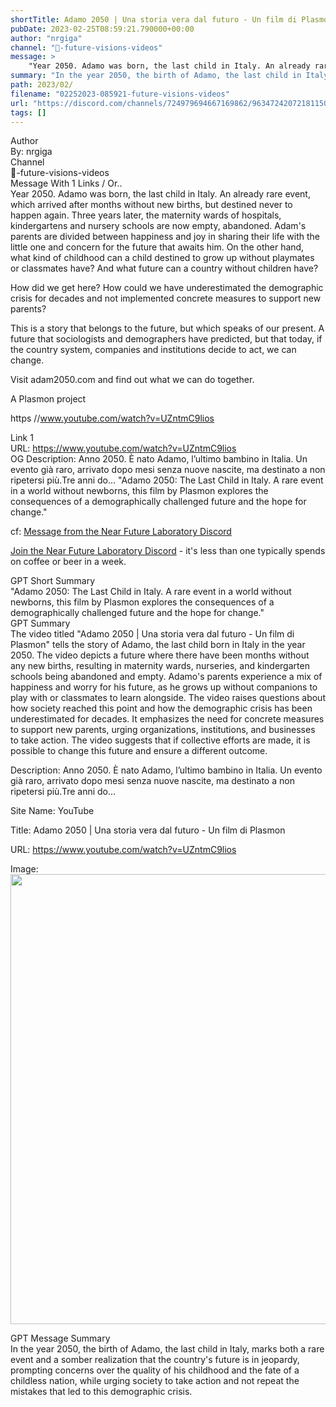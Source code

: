 ```yaml
---
shortTitle: Adamo 2050 | Una storia vera dal futuro - Un film di Plasmon
pubDate: 2023-02-25T08:59:21.790000+00:00
author: "nrgiga"
channel: "🥺-future-visions-videos"
message: >
    "Year 2050. Adamo was born, the last child in Italy. An already rare event, which arrived after months without new births, but destined never to happen again. Three years later, the maternity wards of hospitals, kindergartens and nursery schools are now empty, abandoned. Adam's parents are divided between happiness and joy in sharing their life with the little one and concern for the future that awaits him. On the other hand, what kind of childhood can a child destined to grow up without playmates or classmates have? And what future can a country without children have?  How did we get here? How could we have underestimated the demographic crisis for decades and not implemented concrete measures to support new parents?  This is a story that belongs to the future, but which speaks of our present. A future that sociologists and demographers have predicted, but that today, if the country system, companies and institutions decide to act, we can change.  Visit adam2050.com and find out what we can do together.  A Plasmon project   https //www.youtube.com/watch?v=UZntmC9lios"
summary: "In the year 2050, the birth of Adamo, the last child in Italy, marks both a rare event and a somber realization that the country's future is in jeopardy, prompting concerns over the quality of his childhood and the fate of a childless nation, while urging society to take action and not repeat the mistakes that led to this demographic crisis."
path: 2023/02/
filename: "02252023-085921-future-visions-videos"
url: "https://discord.com/channels/724979694667169862/963472420721811506/1078964411076722718"
tags: []
---
```

<div class="metadata-title-header pt-3 pb-3 pl-2">Author</div>    
<div class="bg-gray-200 p-4 rounded-md mb-4">   
By: nrgiga
</div>

<div class="metadata-title-header pt-3 pb-3 pl-2">Channel</div>    
<div class="bg-gray-200 p-4 rounded-md mb-4">   
🥺-future-visions-videos</span>
</div>

<div class="metadata-title-header pt-3 pb-3 pl-2">Message  With 1 Links / Or..</div>    
<div class="human-content-container">  



<div class="mb-4" style="font-family: var(--font-family-peak);">Year 2050. Adamo was born, the last child in Italy.
An already rare event, which arrived after months without new births, but destined never to happen again.
Three years later, the maternity wards of hospitals, kindergartens and nursery schools are now empty, abandoned.
Adam's parents are divided between happiness and joy in sharing their life with the little one and concern for the future that awaits him. On the other hand, what kind of childhood can a child destined to grow up without playmates or classmates have? And what future can a country without children have?

How did we get here?
How could we have underestimated the demographic crisis for decades and not implemented concrete measures to support new parents?

This is a story that belongs to the future, but which speaks of our present. A future that sociologists and demographers have predicted, but that today, if the country system, companies and institutions decide to act, we can change.

Visit adam2050.com and find out what we can do together.

A Plasmon project


https //www.youtube.com/watch?v=UZntmC9lios</div>

<div class="">Link 1</div> 
<div class="">URL: <a href="https://www.youtube.com/watch?v=UZntmC9lios">https://www.youtube.com/watch?v=UZntmC9lios</a></div>
OG Description: Anno 2050. È nato Adamo, l’ultimo bambino in Italia. Un evento già raro, arrivato dopo mesi senza nuove nascite, ma destinato a non ripetersi più.Tre anni do...  <!-- Example: Display each item in a paragraph -->
"Adamo 2050: The Last Child in Italy. A rare event in a world without newborns, this film by Plasmon explores the consequences of a demographically challenged future and the hope for change."



<!-- 
URL: https://www.youtube.com/watch?v=UZntmC9lios
Description Anno 2050. È nato Adamo, l’ultimo bambino in Italia. Un evento già raro, arrivato dopo mesi senza nuove nascite, ma destinato a non ripetersi più.Tre anni do...
 -->
</div>



cf: <a href="">Message from the Near Future Laboratory Discord</a>

<a href="">Join the Near Future Laboratory Discord</a> - it's less than one typically spends on coffee or beer in a week. 



<div class="metadata-title-header pt-3 pb-3 pl-2">GPT Short Summary</div>
<div class="robot-content-container">
"Adamo 2050: The Last Child in Italy. A rare event in a world without newborns, this film by Plasmon explores the consequences of a demographically challenged future and the hope for change."
</div>

<div class="metadata-title-header pt-3 pb-3 pl-2">GPT Summary</div>
<div class="robot-content-container">
The video titled "Adamo 2050 | Una storia vera dal futuro - Un film di Plasmon" tells the story of Adamo, the last child born in Italy in the year 2050. The video depicts a future where there have been months without any new births, resulting in maternity wards, nurseries, and kindergarten schools being abandoned and empty. Adamo's parents experience a mix of happiness and worry for his future, as he grows up without companions to play with or classmates to learn alongside. The video raises questions about how society reached this point and how the demographic crisis has been underestimated for decades. It emphasizes the need for concrete measures to support new parents, urging organizations, institutions, and businesses to take action. The video suggests that if collective efforts are made, it is possible to change this future and ensure a different outcome.
</div>

<!-- Summary:  Adamo 2050 | Una storia vera dal futuro - Un film di Plasmon - YouTube . YouTube: Search with your voice . -->

<!-- [] -->

<!-- <div class="bg-gray-400"> {'og:site_name': 'YouTube', 'og:url': 'https://www.youtube.com/watch?v=UZntmC9lios', 'og:title': 'Adamo 2050 | Una storia vera dal futuro - Un film di Plasmon', 'og:image': 'https://i.ytimg.com/vi/UZntmC9lios/maxresdefault.jpg', 'og:image:width': '1280', 'og:image:height': '720', 'og:description': 'Anno 2050. È nato Adamo, l’ultimo bambino in Italia. Un evento già raro, arrivato dopo mesi senza nuove nascite, ma destinato a non ripetersi più.Tre anni do...', 'og:type': 'video.other', 'og:video:url': 'https://www.youtube.com/embed/UZntmC9lios', 'og:video:secure_url': 'https://www.youtube.com/embed/UZntmC9lios', 'og:video:type': 'text/html', 'og:video:width': '960', 'og:video:height': '720'} </div> -->

Description: Anno 2050. È nato Adamo, l’ultimo bambino in Italia. Un evento già raro, arrivato dopo mesi senza nuove nascite, ma destinato a non ripetersi più.Tre anni do...

Site Name: YouTube

Title: Adamo 2050 | Una storia vera dal futuro - Un film di Plasmon

URL: https://www.youtube.com/watch?v=UZntmC9lios

Image: <img src="https://i.ytimg.com/vi/UZntmC9lios/maxresdefault.jpg" width="1280" height="720"/>




<div class="metadata-title-header pt-3 pb-3 pl-2">GPT Message Summary</div>    
<div class="robot-content-container">
In the year 2050, the birth of Adamo, the last child in Italy, marks both a rare event and a somber realization that the country's future is in jeopardy, prompting concerns over the quality of his childhood and the fate of a childless nation, while urging society to take action and not repeat the mistakes that led to this demographic crisis.
</div>
</div>